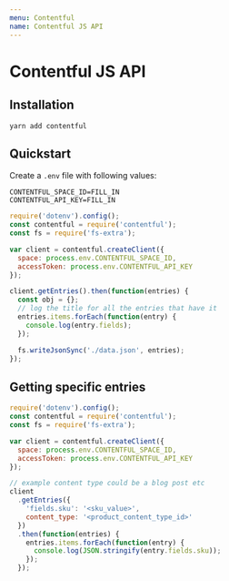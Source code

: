 ```yaml
---
menu: Contentful
name: Contentful JS API
---
```


# Contentful JS API

## Installation

```shell
yarn add contentful
```

## Quickstart

Create a `.env` file with following values:

```shell
CONTENTFUL_SPACE_ID=FILL_IN
CONTENTFUL_API_KEY=FILL_IN
```

```javascript
require('dotenv').config();
const contentful = require('contentful');
const fs = require('fs-extra');

var client = contentful.createClient({
  space: process.env.CONTENTFUL_SPACE_ID,
  accessToken: process.env.CONTENTFUL_API_KEY
});

client.getEntries().then(function(entries) {
  const obj = {};
  // log the title for all the entries that have it
  entries.items.forEach(function(entry) {
    console.log(entry.fields);
  });

  fs.writeJsonSync('./data.json', entries);
});
```

## Getting specific entries

```javascript
require('dotenv').config();
const contentful = require('contentful');
const fs = require('fs-extra');

var client = contentful.createClient({
  space: process.env.CONTENTFUL_SPACE_ID,
  accessToken: process.env.CONTENTFUL_API_KEY
});

// example content type could be a blog post etc
client
  .getEntries({
    'fields.sku': '<sku_value>',
    content_type: '<product_content_type_id>'
  })
  .then(function(entries) {
    entries.items.forEach(function(entry) {
      console.log(JSON.stringify(entry.fields.sku));
    });
  });
```
